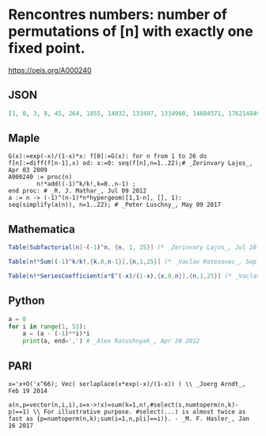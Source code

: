 # Rencontres numbers: number of permutations of \[n\] with exactly one fixed point\.
https://oeis.org/A000240
## JSON
```JSON
[1, 0, 3, 8, 45, 264, 1855, 14832, 133497, 1334960, 14684571, 176214840, 2290792933, 32071101048, 481066515735, 7697064251744, 130850092279665, 2355301661033952, 44750731559645107, 895014631192902120, 18795307255050944541, 413496759611120779880]
```
## Maple
```Maple
G(x):=exp(-x)/(1-x)*x: f[0]:=G(x): for n from 1 to 26 do f[n]:=diff(f[n-1],x) od: x:=0: seq(f[n],n=1..22);# _Zerinvary Lajos_, Apr 03 2009
A000240 := proc(n)
        n!*add((-1)^k/k!,k=0..n-1) ;
end proc: # _R. J. Mathar_, Jul 09 2012
a := n -> (-1)^(n-1)*n*hypergeom([1,1-n], [], 1):
seq(simplify(a(n)), n=1..22); # _Peter Luschny_, May 09 2017
```
## Mathematica
```Mathematica
Table[Subfactorial[n]-(-1)^n, {n, 1, 25}] (* _Zerinvary Lajos_, Jul 10 2009, updated for offset 1 by _Jean-François Alcover_, Jan 10 2014 *)
```
```Mathematica
Table[n!*Sum[(-1)^k/k!,{k,0,n-1}],{n,1,25}] (* _Vaclav Kotesovec_, Sep 26 2012 *)
```
```Mathematica
Table[n!*SeriesCoefficient[x*E^(-x)/(1-x),{x,0,n}],{n,1,25}] (* _Vaclav Kotesovec_, Sep 26 2012 *)
```
## Python
```Python
a = 0
for i in range(1, 51):
    a = (a - (-1)**i)*i
    print(a, end=',') # _Alex Ratushnyak_, Apr 20 2012
```
## PARI
```PARI
x='x+O('x^66); Vec( serlaplace(x*exp(-x)/(1-x)) ) \\ _Joerg Arndt_, Feb 19 2014
```
```PARI
a(n,p=vector(n,i,i),s=x->!x)=sum(k=1,n!,#select(s,numtoperm(n,k)-p)==1) \\ For illustrative purpose. #select(...) is almost twice as fast as {p=numtoperm(n,k);sum(i=1,n,p[i]==i)}. - _M. F. Hasler_, Jan 16 2017
```
